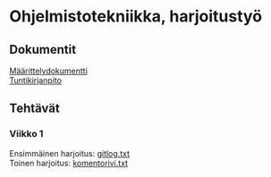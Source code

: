 # Ohjelmistotekniikka, harjoitustyö

## Dokumentit

[Määrittelydokumentti](https://github.com/ollhaa/ot-harjoitustyo/blob/master/dokumentaatio/vaatimusmaarittely.md) \
[Tuntikirjanpito](https://github.com/ollhaa/ot-harjoitustyo/blob/master/dokumentaatio/tuntikirjanpito.md)

## Tehtävät

### Viikko 1

Ensimmäinen harjoitus: [gitlog.txt](https://github.com/ollhaa/ot-harjoitustyo/blob/master/laskarit/viikko1/gitlog.txt) \
Toinen harjoitus: [komentorivi.txt](https://github.com/ollhaa/ot-harjoitustyo/blob/master/laskarit/viikko1/komentorivi.txt)
